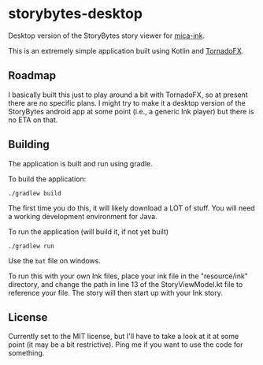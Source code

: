 # storybytes-desktop

Desktop version of the StoryBytes story viewer for [mica-ink](https://github.com/micabytes/mica-ink).

This is an extremely simple application built using Kotlin and [TornadoFX](https://github.com/edvin/tornadofx).

## Roadmap

I basically built this just to play around a bit with TornadoFX, so at present there are no specific plans. I might try to make it
a desktop version of the StoryBytes android app at some point (i.e., a generic Ink player) but there is no ETA on that.

## Building

The application is built and run using gradle.

To build the application:
```
./gradlew build
```
The first time you do this, it will likely download a LOT of stuff. You will need a working development environment for Java.

To run the application (will build it, if not yet built)
```
./gradlew run
```
Use the `bat` file on windows.

To run this with your own Ink files, place your ink file in the "resource/ink" directory, and change the path in line 13 of
the StoryViewModel.kt file to reference your file. The story will then start up with your Ink story.

## License

Currently set to the MIT license, but I'll have to take a look at it at some point (it may be a bit restrictive). Ping me if
you want to use the code for something.
